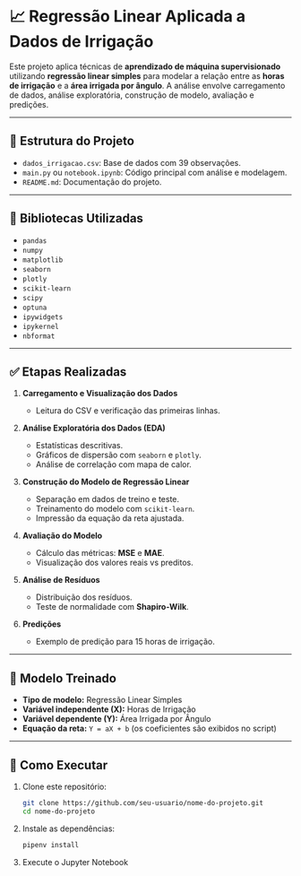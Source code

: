 # 📈 Regressão Linear Aplicada a Dados de Irrigação

Este projeto aplica técnicas de **aprendizado de máquina supervisionado** utilizando **regressão linear simples** para modelar a relação entre as **horas de irrigação** e a **área irrigada por ângulo**. A análise envolve carregamento de dados, análise exploratória, construção de modelo, avaliação e predições.

---

## 📂 Estrutura do Projeto

- `dados_irrigacao.csv`: Base de dados com 39 observações.
- `main.py` ou `notebook.ipynb`: Código principal com análise e modelagem.
- `README.md`: Documentação do projeto.

---

## 🧪 Bibliotecas Utilizadas

- `pandas`
- `numpy`
- `matplotlib`
- `seaborn`
- `plotly`
- `scikit-learn`
- `scipy`
- `optuna`
- `ipywidgets`
- `ipykernel`
- `nbformat`

---

## ✅ Etapas Realizadas

1. **Carregamento e Visualização dos Dados**

   - Leitura do CSV e verificação das primeiras linhas.

2. **Análise Exploratória dos Dados (EDA)**

   - Estatísticas descritivas.
   - Gráficos de dispersão com `seaborn` e `plotly`.
   - Análise de correlação com mapa de calor.

3. **Construção do Modelo de Regressão Linear**

   - Separação em dados de treino e teste.
   - Treinamento do modelo com `scikit-learn`.
   - Impressão da equação da reta ajustada.

4. **Avaliação do Modelo**

   - Cálculo das métricas: **MSE** e **MAE**.
   - Visualização dos valores reais vs preditos.

5. **Análise de Resíduos**

   - Distribuição dos resíduos.
   - Teste de normalidade com **Shapiro-Wilk**.

6. **Predições**
   - Exemplo de predição para 15 horas de irrigação.

---

## 🧠 Modelo Treinado

- **Tipo de modelo:** Regressão Linear Simples
- **Variável independente (X):** Horas de Irrigação
- **Variável dependente (Y):** Área Irrigada por Ângulo
- **Equação da reta:** `Y = aX + b` (os coeficientes são exibidos no script)

---

## 🚀 Como Executar

1. Clone este repositório:
   ```bash
   git clone https://github.com/seu-usuario/nome-do-projeto.git
   cd nome-do-projeto
   ```
2. Instale as dependências:
   ```bash
   pipenv install
   ```
3. Execute o Jupyter Notebook
